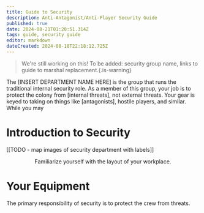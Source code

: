 ```yaml
---
title: Guide to Security
description: Anti-Antagonist/Anti-Player Security Guide
published: true
date: 2024-08-21T01:20:51.314Z
tags: guide, security guide
editor: markdown
dateCreated: 2024-08-18T22:18:12.725Z
---
```


> We're still working on this! To be added: security group name, links to guide to marshal replacement.{.is-warning}

The [INSERT DEPARTMENT NAME HERE] is the group that runs the traditional internal security role. As a member of this group, your job is to protect the colony from [internal threats], not external threats. Your gear is keyed to taking on things like [antagonists], hostile players, and similar. While you may  

# Introduction to Security

[[TODO - map images of security department with labels]]

<center>Familiarize yourself with the layout of your workplace.</center>

# Your Equipment

The primary responsibility of security is to protect the crew from threats. 

